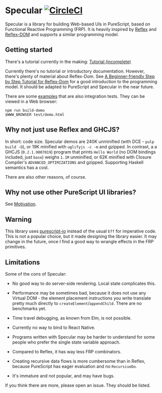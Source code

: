# Specular [![CircleCI](https://circleci.com/gh/restaumatic/purescript-specular/tree/master.svg?style=svg)](https://circleci.com/gh/restaumatic/purescript-specular/tree/master)

Specular is a library for building Web-based UIs in PureScript, based on
Functional Reactive Programming (FRP). It is heavily inspired by
[Reflex][reflex] and [Reflex-DOM][reflex-dom] and supports a similar programming
model.

## Getting started

There's a tutorial currently in the making: [Tutorial (incomplete)](./doc/Tutorial.md)

Currently there's no tutorial or introductory documentation. However, there's
plenty of material about Reflex-Dom. See
[A Beginner-friendly Step by Step Tutorial for Reflex-Dom](https://github.com/hansroland/reflex-dom-inbits/blob/master/tutorial.md)
for a good introduction to the programming model. It should be adapted to
PureScript and Specular in the near future.

There are some [examples](test/browser/examples) that are also integration
tests. They can be viewed in a Web browser:

```
npm run build-demo
$WWW_BROWSER test/demo.html
```

## Why not just use Reflex and GHCJS?

In short: code size. Specular demos are 240K unminified (with DCE - `pulp build
-O`), or 19K minified with `uglifyjs -c -m` and gzipped. In contrast, a a GHCJS
(`0.2.1.9007019`) program that prints `Hello World` (no DOM bindings included,
just `base`) weighs `1.1M` unminified, or 62K minified with Closure Compiler's
`ADVANCED_OPTIMIZATIONS` and gzipped. Supporting Haskell semantics has a cost.

There are also other reasons, of course.

## Why not use other PureScript UI libraries?

See [Motivation](doc/Motivation.md).

## Warning

This library uses [purescript-io](https://github.com/slamdata/purescript-io)
instead of the usual `Eff` for imperative code. This is not a popular choice,
but it made designing the library easier. It may change in the future, once I
find a good way to wrangle effects in the FRP primitives.

## Limitations

Some of the cons of Specular:

- No good way to do server-side rendering. Local state complicates this.

- Performance may be sometimes bad, because it does not use any Virtual DOM -
  the element placement instructions you write translate pretty much directly to
  `createElement`/`appendChild`. There are no benchmarks yet.

- Time travel debugging, as known from Elm, is not possible.

- Currently no way to bind to React Native.

- Programs written with Specular may be harder to understand for some people who
  prefer the single state variable approach.

- Compared to Reflex, it has way less FRP combinators.

- Creating recursive data flows is more cumbersome than in Reflex, because
  PureScript has eager evaluation and no `RecursiveDo`.

- It's immature and not popular, and may have bugs.

If you think there are more, please open an issue. They should be listed.

[reflex]: https://github.com/reflex-frp/reflex
[reflex-dom]: https://github.com/reflex-frp/reflex-dom
